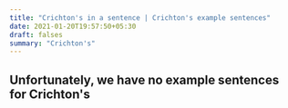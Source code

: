 ```yaml
---
title: "Crichton's in a sentence | Crichton's example sentences"
date: 2021-01-20T19:57:50+05:30
draft: falses
summary: "Crichton's"
---
```

## Unfortunately, we have no example sentences for Crichton's                 
